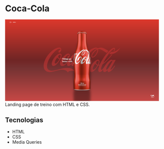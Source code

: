 
# Coca‑Cola
![](./img/print.png)
Landing page de treino com HTML e CSS.

## Tecnologias
- HTML
- CSS
- Media Queries